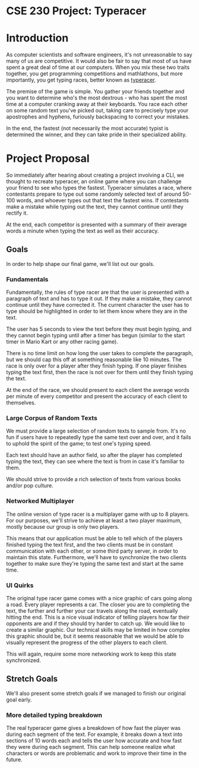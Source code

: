 # CSE 230 Project: Typeracer

# Introduction

As computer scientists and software engineers, it's not unreasonable to say many of us are competitive. It would also be fair to say that most of us have spent a great deal of time at our computers. When you mix these two traits together, you get programming competitions and mathlathons, but more importantly, you get typing races, better known as [typeracer](https://play.typeracer.com/). 

The premise of the game is simple. You gather your friends together and you want to determine who's the most dextrous - who has spent the most time at a computer cranking away at their keyboards. You race each other on some random text you've picked out, taking care to precisely type your apostrophes and hyphens, furiously backspacing to correct your mistakes. 

In the end, the fastest (not necessarily the most accurate) typist is determined the winner, and they can take pride in their specialized ability. 

# Project Proposal

So immediately after hearing about creating a project involving a CLI, we thought to recreate typeracer, an online game where you can challenge your friend to see who types the fastest. Typeracer simulates a race, where contestants prepare to type out some randomly selected text of around 50-100 words, and whoever types out that text the fastest wins. If contestants make a mistake while typing out the text, they cannot continue until they rectify it. 

At the end, each competitor is presented with a summary of their average words a minute when typing the text as well as their accuracy. 


## Goals

In order to help shape our final game, we'll list out our goals.

### Fundamentals 

Fundamentally, the rules of type racer are that the user is presented with a paragraph of text and has to type it out. If they make a mistake, they cannot continue until they have corrected it. The current character the user has to type should be highlighted in order to let them know where they are in the text.

The user has 5 seconds to view the text before they must begin typing, and they cannot begin typing until after a timer has begun (similar to the start timer in Mario Kart or any other racing game).

There is no time limit on how long the user takes to complete the paragraph, but we should cap this off at something reasonable like 10 minutes. The race is only over for a player after they finish typing. If one player finishes typing the text first, then the race is not over for them until they finish typing the text.

At the end of the race, we should present to each client the average words per minute of every competitor and present the accuracy of each client to themselves.


### Large Corpus of Random Texts

We must provide a large selection of random texts to sample from. It's no fun if users have to repeatedly type the same text over and over, and it fails to uphold the spirit of the game; to test one's typing speed. 

Each text should have an author field, so after the player has completed typing the text, they can see where the text is from in case it's familiar to them. 

We should strive to provide a rich selection of texts from various books and/or pop culture. 


### Networked Multiplayer 

The online version of type racer is a multiplayer game with up to 8 players. For our purposes, we'll strive to achieve at least a two player maximum, mostly because our group is only two players. 

This means that our application must be able to tell which of the players finished typing the text first, and the two clients must be in constant communication with each other, or some third party server, in order to maintain this state. Furthermore, we'll have to synchronize the two clients together to make sure they're typing the same text and start at the same time. 


### UI Quirks

The original type racer game comes with a nice graphic of cars going along a road. Every player represents a car. The closer you are to completing the text, the further and further your car travels along the road, eventually hitting the end. This is a nice visual indicator of telling players how far their opponents are and if they should try harder to catch up. We would like to create a similar graphic. Our technical skills may be limited in how complex this graphic should be, but it seems reasonable that we would be able to visually represent the progress of the other players to each client.

This will again, require some more networking work to keep this state synchronized. 


## Stretch Goals

We'll also present some stretch goals if we managed to finish our original goal early.

### More detailed typing breakdown

The real typeracer game gives a breakdown of how fast the player was during each segment of the text. For example, it breaks down a text into sections of 10 words each and tells the user how accurate and how fast they were during each segment. This can help someone realize what characters or words are problematic and work to improve their time in the future. 
